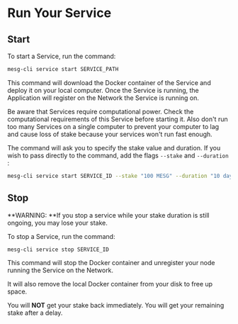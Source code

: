 # Run Your Service

## Start

To start a Service, run the command:

```bash
mesg-cli service start SERVICE_PATH
```

This command will download the Docker container of the Service and deploy it on your local computer. Once the Service is running, the Application will register on the Network the Service is running on.

Be aware that Services require computational power. Check the computational requirements of this Service before starting it. Also don't run too many Services on a single computer to prevent your computer to lag and cause loss of stake because your services won't run fast enough.

The command will ask you to specify the stake value and duration. If you wish to pass directly to the command, add the flags `--stake` and `--duration` :

```bash
mesg-cli service start SERVICE_ID --stake "100 MESG" --duration "10 days"
```

## Stop

**WARNING: **If you stop a service while your stake duration is still ongoing, you may lose your stake. 

To stop a Service, run the command:

```bash
mesg-cli service stop SERVICE_ID
```

This command will stop the Docker container and unregister your node running the Service on the Network.

It will also remove the local Docker container from your disk to free up space.

You will **NOT** get your stake back immediately. You will get your remaining stake after a delay. 

